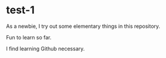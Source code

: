 # test-1

As a newbie, I try out some elementary things in this repository.

Fun to learn so far.

I find learning Github necessary.
